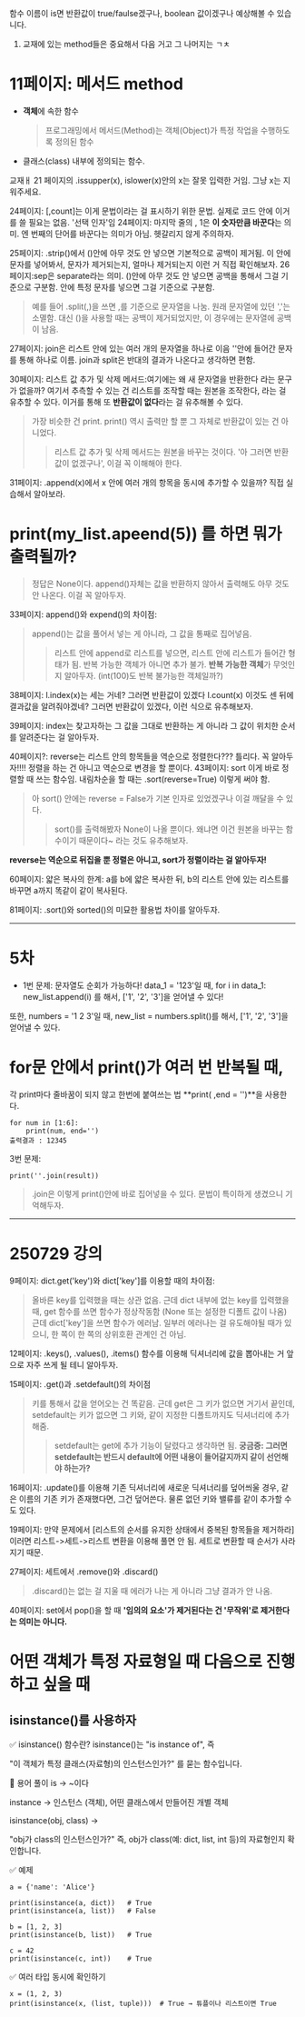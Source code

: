 함수 이름이 is면 반환값이 true/faulse겠구나, boolean 값이겠구나 예상해볼 수 있습니다.
1. 교재에 있는 method들은 중요해서 다음 거고 그 나머지는 ㄱㅊ

# 11페이지: 메서드 method
  - **객체**에 속한 함수
    > 프로그래밍에서 메서드(Method)는 객체(Object)가 특정 작업을 수행하도록 정의된 함수
  - 클래스(class) 내부에 정의되는 함수.


교재ㅐ 21 페이지의 .issupper(x), islower(x)안의 x는 잘못 입력한 거임. 그냥 x는 지워주세요.

24페이지: [,count]는 이게 문법이라는 걸 표시하기 위한 문법. 실제로 코드 안에 이거를 쓸 필요는 없음. '선택 인자'임
24페이지: 마지막 줄의 , 1은 **이 숫자만큼 바꾼다**는 의미. 엔 번째의 단어를 바꾼다는 의미가 아님. 헷갈리지 않게 주의하자.

25페이지: .strip()에서 ()안에 아무 것도 안 넣으면 기본적으로 공백이 제거됨. 이 안에 문자를 넣어봐서, 문자가 제거되는지, 얼마나 제거되는지 이런 거 직접 확인해보자.
26페이지:sep은 separate라는 의미. ()안에 아무 것도 안 넣으면 공백을 통해서 그걸 기준으로 구분함. 안에 특정 문자를 넣으면 그걸 기준으로 구분함.
> 예를 들어 .split(,)을 쓰면 ,를 기준으로 문자열을 나눔. 원래 문자열에 있던 ','는 소멸함. 대신 ()을 사용할 때는 공백이 제거되었지만, 이 경우에는 문자열에 공백이 남음.

27페이지: join은 리스트 안에 있는 여러 개의 문자열을 하나로 이음 ''안에 들어간 문자를 통해 하나로 이름. join과 split은 반대의 결과가 나온다고 생각하면 편함.

30페이지: 리스트 값 추가 및 삭제 메서드:여기에는 왜 새 문자열을 반환한다 라는 문구가 없을까?
여기서 추측할 수 있는 건 리스트를 조작할 때는 원본을 조작한다, 라는 걸 유추할 수 있다.
이거를 통해 또 **반환값이 없다**라는 걸 유추해볼 수 있다.
> 가장 비슷한 건 print. print() 역시 출력만 할 뿐 그 자체로 반환값이 있는 건 아니었다.
>> 리스트 값 추가 및 삭제 메서드는 원본을 바꾸는 것이다. '아 그러면 반환값이 없겠구나', 이걸 꼭 이해해야 한다.

31페이지: .append(x)에서 x 안에 여러 개의 항목을 동시에 추가할 수 있을까? 직접 실습해서 알아보라.

# print(my_list.apeend(5)) 를 하면 뭐가 출력될까?
> 정답은 None이다. append()자체는 값을 반환하지 않아서 출력해도 아무 것도 안 나온다. 이걸 꼭 알아두자.

33페이지: append()와 expend()의 차이점:
> append()는 값을 풀어서 넣는 게 아니라, 그 값을 통째로 집어넣음.
>> 리스트 안에 append로 리스트를 넣으면, 리스트 안에 리스트가 들어간 형태가 됨.
> 반복 가능한 객체가 아니면 추가 불가.
**반복 가능한 객체**가 무엇인지 알아두자. (int(100)도 반복 불가능한 객체일까?)

38페이지: l.index(x)는 세는 거네? 그러면 반환값이 있겠다
l.count(x) 이것도 센 뒤에 결과값을 알려줘야겠네? 그러면 반환값이 있겠다, 이런 식으로 유추해보자.

39페이지: index는 찾고자하는 그 값을 그대로 반환하는 게 아니라 그 값이 위치한 순서를 알려준다는 걸 알아두자.

40페이지?: reverse는 리스트 안의 항목들을 역순으로 정렬한다??? 틀리다. 꼭 알아두자!!!! 정렬을 하는 건 아니고 역순으로 변경을 할 뿐이다.
43페이지: sort 이게 바로 정렬할 때 쓰는 함수임. 내림차순을 할 때는 .sort(reverse=True) 이렇게 써야 함.
> 아 sort() 안에는 reverse = False가 기본 인자로 있었겠구나 이걸 깨달을 수 있다.
>> sort()를 출력해봤자 None이 나올 뿐이다. 왜냐면 이건 원본을 바꾸는 함수이기 때문이다~ 라는 것도 유추해보자.

**reverse는 역순으로 뒤집을 뿐 정렬은 아니고, sort가 정렬이라는 걸 알아두자!**

60페이지: 얇은 복사의 한계: a를 b에 얇은 복사한 뒤, b의 리스트 안에 있는 리스트를 바꾸면 a까지 똑같이 같이 복사된다.

81페이지: .sort()와 sorted()의 미묘한 활용법 차이를 알아두자.





---
# 5차

- 1번 문제:
문자열도 순회가 가능하다!
data_1 = '123'일 때,
  for i in data_1:
    new_list.append(i)
를 해서, ['1', '2', '3']을 얻어낼 수 있다!

또한,
numbers = '1 2 3'일 때,
new_list = numbers.split()를 해서, ['1', '2', '3']을 얻어낼 수 있다.

# for문 안에서 print()가 여러 번 반복될 때,
각 print마다 줄바꿈이 되지 않고 한번에 붙여쓰는 법
**print(  ,end = '')**을 사용한다.
```
for num in [1:6]:
    print(num, end='')
출력결과 : 12345
```

3번 문제:
```
print(''.join(result))
```
> .join은 이렇게 print()안에 바로 집어넣을 수 있다. 문법이 특이하게 생겼으니 기억해두자.


----------------------------
# 250729 강의

9페이지: dict.get('key')와
dict['key']를 이용할 때의 차이점:
> 올바른 key를 입력했을 때는 상관 없음.
근데 dict 내부에 없는 key를 입력했을 때,
get 함수를 쓰면 함수가 정상작동함 (None 또는 설정한 디폴트 값이 나옴)
근데 dict['key']을 쓰면 함수가 에러남.
일부러 에러나는 걸 유도해야될 때가 있으니, 한 쪽이 한 쪽의 상위호환 관계인 건 아님.

12페이지:
.keys(), .values(), .items() 함수를 이용해
딕셔너리에 값을 뽑아내는 거 앞으로 자주 쓰게 될 테니 알아두자.

15페이지: .get()과 .setdefault()의 차이점
> 키를 통해서 값을 얻어오는 건 똑같음.
근데 get은 그 키가 없으면 거기서 끝인데,
setdefault는 키가 없으면 그 키와, 같이 지정한 디폴트까지도 딕셔너리에 추가해줌.
>> setdefault는 get에 추가 기능이 달렸다고 생각하면 됨.
**궁금증: 그러면 setdefault는 반드시 default에 어떤 내용이 들어갈지까지 같이 선언해야 하는가?**

16페이지: .update()를 이용해 기존 딕셔너리에 새로운 딕셔너리를 덮어씌울 경우,
같은 이름의 기존 키가 존재했다면, 그건 덮어쓴다.
물론 없던 키와 밸류를 같이 추가할 수도 있다.

19페이지:
만약 문제에서 [리스트의 순서를 유지한 상태에서 중복된 항목들을 제거하라]
이러면 리스트->세트->리스트 변환을 이용해 풀면 안 됨.
세트로 변환할 때 순서가 사라지기 때문.

27페이지: 세트에서 .remove()와 .discard()
> .discard()는 없는 걸 지울 때 에러가 나는 게 아니라 그냥 결과가 안 나옴.

40페이지: set에서 pop()을 할 때 **'임의의 요소'가 제거된다는 건 '무작위'로 제거한다는 의미는 아니다.**


# 어떤 객체가 특정 자료형일 때 다음으로 진행하고 싶을 때
## isinstance()를 사용하자
✅ isinstance() 함수란?
isinstance()는 "is instance of", 즉

"이 객체가 특정 클래스(자료형)의 인스턴스인가?"
를 묻는 함수입니다.

📘 용어 풀이
is → ~이다

instance → 인스턴스 (객체), 어떤 클래스에서 만들어진 개별 객체

isinstance(obj, class) →

"obj가 class의 인스턴스인가?"
즉, obj가 class(예: dict, list, int 등)의 자료형인지 확인합니다.


✅ 예제
```
a = {'name': 'Alice'}

print(isinstance(a, dict))   # True
print(isinstance(a, list))   # False

b = [1, 2, 3]
print(isinstance(b, list))   # True

c = 42
print(isinstance(c, int))    # True
```


✅ 여러 타입 동시에 확인하기
```
x = (1, 2, 3)
print(isinstance(x, (list, tuple)))  # True → 튜플이나 리스트이면 True
```
